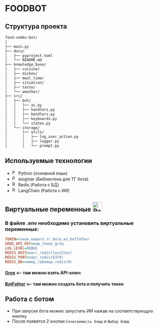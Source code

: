 # FOODBOT

## Структура проекта

```bash
food-combo-bot/
│
├── main.py
├── docs/
│   ├── pyproject.toml
│   └── README.md
├── knowledge_base/
│   ├── cuisine/
│   ├── dishes/
│   ├── meal_time/
│   ├── situation/
│   ├── taste/
│   └── weather/
├── src/
│   ├── bot/
│   │   ├── ai.py
│   │   ├── handlers.py
│   │   ├── hendlers.py
│   │   ├── keyboards.py
│   │   └── states.py
│   └── storage/
│       ├── utils/
│       │   ├── log_user_action.py
│       │   ├── logger.py
│       │   └── prompt.py
```

## Используемые технологии
* <img src="https://img.icons8.com/color/48/000000/python.png" width="16" height="16" alt="Python"/> Python (основной язык)
* <img src="https://img.icons8.com/?size=100&id=oWiuH0jFiU0R&format=png&color=000000" width="16" height="16" alt="Python"/> aiogmar (Библиотека для ТГ бота)
* <img src="https://img.icons8.com/color/48/000000/redis.png" width="16" height="16" alt="Redis"/> Redis (Работа с БД)
* <img src="https://img.icons8.com/?size=100&id=POBc2SrrhhnF&format=png&color=000000" width="16" height="16" alt="Redis"/> LangChain (Работа с ИИ) 

## Виртуальные переменные <img src="https://img.icons8.com/?size=100&id=1yJTo23YkTV3&format=png&color=000000" width="32" height="32" alt="Redis"/>
### В файле .env необходимо установить виртуальные переменные:
```ini
TOKEN=токен_вашего_тг_бота_из_botfather
GROQ_API_KEY=ваш_токен_groq
LOG_LEVEL=DEBUG
REDIS_HOST=хост_redis(localhos)
REDIS_PORT=порт_redis(6379)
REDIS_DB=номер_таблицы_redis(0)
```

#### [Groq](https://groq.com/) <-- там можно взять API-ключ
#### [BotFather](https://t.me/BotFather) <-- там можно создать бота и получить токен


## Работа с ботом
* При запуске бота можно запустить ИИ нажав на соответствующую кнопку
* После появятся 2 кнопки `Сочитаемость блюд` и `Выбор блюд`
